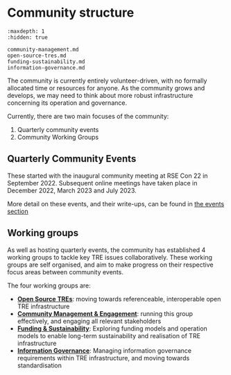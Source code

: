 # Community structure

```{toctree}
:maxdepth: 1
:hidden: true

community-management.md
open-source-tres.md
funding-sustainability.md
information-governance.md
```

The community is currently entirely volunteer-driven, with no formally allocated time or resources for anyone.
As the community grows and develops, we may need to think about more robust infrastructure concerning its operation and governance.

Currently, there are two main focuses of the community:

1. Quarterly community events
2. Community Working Groups

## Quarterly Community Events

These started with the inaugural community meeting at RSE Con 22 in September 2022.
Subsequent online meetings have taken place in December 2022, March 2023 and July 2023.

More detail on these events, and their write-ups, can be found in [the events section](../events/index.md)

## Working groups

As well as hosting quarterly events, the community has established 4 working groups to tackle key TRE issues collaboratively.
These working groups are self organised, and aim to make progress on their respective focus areas between community events.

The four working groups are:

- [**Open Source TREs**](./open-source-tres.md): moving towards referenceable, interoperable open TRE infrastructure
- [**Community Management & Engagement**](./community-management.md): running this group effectively, and engaging all relevant stakeholders
- [**Funding & Sustainability**](./funding-sustainability.md): Exploring funding models and operation models to enable long-term sustainability and realisation of TRE infrastructure
- [**Information Governance**](./information-governance.md): Managing information governance requirements within TRE infrastructure, and moving towards standardisation
